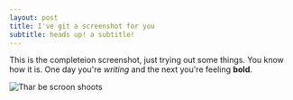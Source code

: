 ```yaml
---
layout: post
title: I've git a screenshot for you
subtitle: heads up! a subtitle!
---
```


This is the completeion screenshot, just trying out some things.  You know how it is.  One day you're _writing_ and the next you're feeling **bold**.

![Thar be scroon shoots]({{site.baseurl}}/_posts/Downs-Tepper_CA_Git.PNG)


